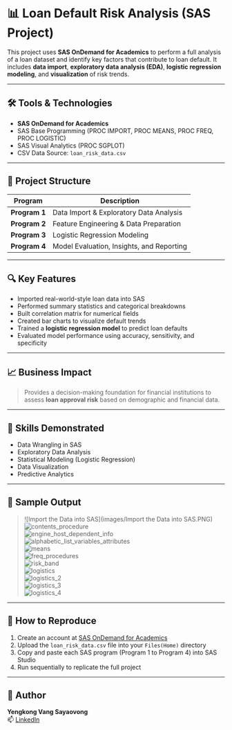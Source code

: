 # 📊 Loan Default Risk Analysis (SAS Project)

This project uses **SAS OnDemand for Academics** to perform a full analysis of a loan dataset and identify key factors that contribute to loan default. It includes **data import**, **exploratory data analysis (EDA)**, **logistic regression modeling**, and **visualization** of risk trends.

---

## 🛠️ Tools & Technologies

- **SAS OnDemand for Academics**
- SAS Base Programming (PROC IMPORT, PROC MEANS, PROC FREQ, PROC LOGISTIC)
- SAS Visual Analytics (PROC SGPLOT)
- CSV Data Source: `loan_risk_data.csv`

---

## 📁 Project Structure

| Program | Description |
|--------|-------------|
| **Program 1** | Data Import & Exploratory Data Analysis |
| **Program 2** | Feature Engineering & Data Preparation |
| **Program 3** | Logistic Regression Modeling |
| **Program 4** | Model Evaluation, Insights, and Reporting |

---

## 🔍 Key Features

- Imported real-world-style loan data into SAS
- Performed summary statistics and categorical breakdowns
- Built correlation matrix for numerical fields
- Created bar charts to visualize default trends
- Trained a **logistic regression model** to predict loan defaults
- Evaluated model performance using accuracy, sensitivity, and specificity

---

## 📈 Business Impact

> Provides a decision-making foundation for financial institutions to assess **loan approval risk** based on demographic and financial data.

---

## 🧠 Skills Demonstrated

- Data Wrangling in SAS  
- Exploratory Data Analysis  
- Statistical Modeling (Logistic Regression)  
- Data Visualization  
- Predictive Analytics  

---

## 📸 Sample Output

> ![Import the Data into SAS](images/Import the Data into SAS.PNG)  
> ![contents_procedure](images/contents_procedure.PNG)  
> ![engine_host_dependent_info](images/engine_host_dependent_info.PNG)  
> ![alphabetic_list_variables_attributes](images/alphabetic_list_variables_attributes.PNG)  
> ![means](images/means.PNG)  
> ![freq_procedures](images/freq_procedures.PNG)  
> ![risk_band](images/risk_band.PNG)  
> ![logistics](images/logistics.PNG)  
> ![logistics_2](images/logistics_2.PNG)  
> ![logistics_3](images/logistics_3.PNG)  
> ![logistics_4](images/logistics_4.PNG)

---

## 📎 How to Reproduce

1. Create an account at [SAS OnDemand for Academics](https://welcome.oda.sas.com/home)
2. Upload the `loan_risk_data.csv` file into your `Files(Home)` directory
3. Copy and paste each SAS program (Program 1 to Program 4) into SAS Studio
4. Run sequentially to replicate the full project

---

## 🔗 Author

**Yengkong Vang Sayaovong**  
📫 [LinkedIn](https://www.linkedin.com/in/ysayaovong)  
